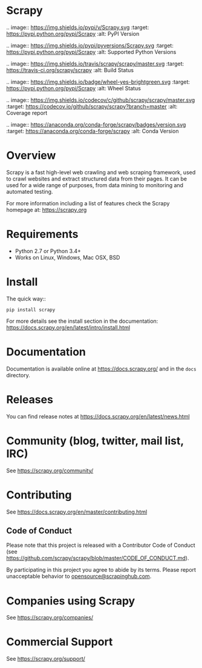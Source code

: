 
Scrapy
======

.. image:: https://img.shields.io/pypi/v/Scrapy.svg
   :target: https://pypi.python.org/pypi/Scrapy
   :alt: PyPI Version

.. image:: https://img.shields.io/pypi/pyversions/Scrapy.svg
   :target: https://pypi.python.org/pypi/Scrapy
   :alt: Supported Python Versions

.. image:: https://img.shields.io/travis/scrapy/scrapy/master.svg
   :target: https://travis-ci.org/scrapy/scrapy
   :alt: Build Status

.. image:: https://img.shields.io/badge/wheel-yes-brightgreen.svg
   :target: https://pypi.python.org/pypi/Scrapy
   :alt: Wheel Status

.. image:: https://img.shields.io/codecov/c/github/scrapy/scrapy/master.svg
   :target: https://codecov.io/github/scrapy/scrapy?branch=master
   :alt: Coverage report

.. image:: https://anaconda.org/conda-forge/scrapy/badges/version.svg
   :target: https://anaconda.org/conda-forge/scrapy
   :alt: Conda Version


Overview
========

Scrapy is a fast high-level web crawling and web scraping framework, used to
crawl websites and extract structured data from their pages. It can be used for
a wide range of purposes, from data mining to monitoring and automated testing.

For more information including a list of features check the Scrapy homepage at:
https://scrapy.org

Requirements
============

* Python 2.7 or Python 3.4+
* Works on Linux, Windows, Mac OSX, BSD

Install
=======

The quick way::

    pip install scrapy

For more details see the install section in the documentation:
https://docs.scrapy.org/en/latest/intro/install.html

Documentation
=============

Documentation is available online at https://docs.scrapy.org/ and in the ``docs``
directory.

Releases
========

You can find release notes at https://docs.scrapy.org/en/latest/news.html

Community (blog, twitter, mail list, IRC)
=========================================

See https://scrapy.org/community/

Contributing
============

See https://docs.scrapy.org/en/master/contributing.html

Code of Conduct
---------------

Please note that this project is released with a Contributor Code of Conduct
(see https://github.com/scrapy/scrapy/blob/master/CODE_OF_CONDUCT.md).

By participating in this project you agree to abide by its terms.
Please report unacceptable behavior to opensource@scrapinghub.com.

Companies using Scrapy
======================

See https://scrapy.org/companies/

Commercial Support
==================

See https://scrapy.org/support/
